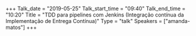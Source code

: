 +++
Talk_date = "2019-05-25"
Talk_start_time = "09:40"
Talk_end_time = "10:20"
Title = "TDD para pipelines com Jenkins (Integração contínua da Implementação de Entrega Contínua)"
Type = "talk"
Speakers = ["amanda-matos"]
+++


